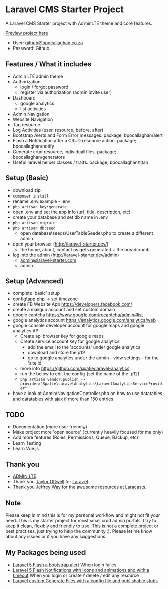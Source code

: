 # Laravel CMS Starter Project

A Laravel CMS Starter project with AdminLTE theme and core features.

[Preview project here](http://bpocallaghan.co.za/admin)
- User: github@bpocallaghan.co.za
- Password: Github

## Features / What it includes
- Admin LTE admin theme
- Authorization
	- login / forgot password
	- register via authorization (admin invite user)
- Dashboard
	- google analytics
	- list activities
- Admin Navigation
- Website Navigation
- Tag resource
- Log Activities (user, resource, before, after)
- Bootstrap Alerts and Form Error messages. package; bpocallaghan/alert
- Flash a Notification after a CRUD resource action. package; bpocallaghan/notify
- Generate crud resource, individual files. package; bpocallaghan/generators
- Useful laravel helper classes / traits. package; bpocallaghan/titan

## Setup (Basic)
- download zip
- ```composer install```
- rename .env.example - .env
- ```php artisan key:generate```
- open .env and set the app info (url, title, description, etc)
- create your database and set db name in .env
- ```php artisan migrate```
- ```php artisan db:seed```
	- open database\seeds\UserTableSeeder.php to create a different admin
- open your browser (http://laravel-starter.dev/)
	- the home, about, contact us gets generated + the breadcrumb
- log into the admin (http://laravel-starter.dev/admin)
	- admin@laravel-starter.com
	- admin

## Setup (Advanced)
- complete 'basic' setup
- config\app.php -> set timezone
- create FB Website App https://developers.facebook.com/
- create a mailgun account and set custom domain
- google captcha https://www.google.com/recaptcha/admin#list
- google analytics account https://analytics.google.com/analytics/web
- google console developer account for google maps and google analytics API
	- Create api browser key for google maps
	- Create service account key for google analytics
		- add the email to the 'accounts' under google analytics
 		- download and store the p12
 		- go to google analytics under the admin - view settings - for the 'site id'
 	- more info https://github.com/spatie/laravel-analytics
 	- run the below to edit the config (set the name of the .p12)
 	- ```php artisan vendor:publish --provider="Spatie\LaravelAnalytics\LaravelAnalyticsServiceProvider"```
- have a look at Admin\NavigationController.php on how to use datatables and datatables with ajax if more than 150 entries

## TODO

- Documentation (more user friendly)
- Make project more 'open source' (currently heavily focused for me only)
- Add more features (Roles, Permissions, Queue, Backup, etc)
- Learn Testing
- Learn Vue.js

## Thank you

- [ADMIN LTE](https://github.com/almasaeed2010/AdminLTE).
- Thank you [Taylor Ottwell](https://github.com/taylorotwell) for [Laravel](http://laravel.com/).
- Thank you [Jeffrey Way](https://github.com/JeffreyWay) for the awesome resources at [Laracasts](https://laracasts.com/).

## Note

Please keep in mind this is for my personal workflow and might not fit your need.
This is my starter project for most small crud admin portals.
I try to keep it clean, flexibly and friendly to use. This is not a complete project or best practises, just trying to help the community :).
Please let me know about any issues or if you have any suggestions.

## My Packages being used

- [Laravel 5 Flash a bootstrap alert](https://github.com/bpocallaghan/alert) When login failes
- [Laravel 5 Flash Notifications with icons and animations and with a timeout](https://github.com/bpocallaghan/notify) When you login or create / delete / edit any resource
- [Laravel custom Generate Files with a config file and publishable stubs](https://github.com/bpocallaghan/generators)
